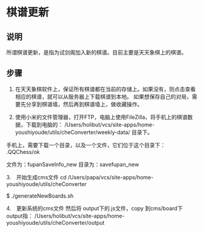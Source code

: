 # 棋谱更新

## 说明　
所谓棋谱更新，是指为试剑阁加入新的棋谱。目前主要是天天象棋上的棋谱。

## 步骤

1. 在天天象棋软件上，保证所有棋谱都在当前的存储上。如果没有，则点击查看相应的棋谱，就可以从服务器上下载棋谱到本地。
如果想保存自己的对局，需要先分享到棋谱墙，然后再到棋谱墙上，做收藏操作。

2. 使用小米的文件管理器，打开FTP，电脑上使用FileZilla，将手机上的棋谱数据，下载到电脑的：
/Users/holibut/vcs/site-apps/home-youshiyoude/utils/cheConverter/weekly-data/
目录下。

手机上，需要下载一个目录，以及一个文件，它们位于这个目录下：
.QQChess/ok

文件为：fupanSaveInfo_new
目录为：savefupan_new

3.　开始生成cms文件
cd /Users/papa/vcs/site-apps/home-youshiyoude/utils/cheConverter

$ ./generateNewBoards.sh

4.　更新系统的cms文件
然后将 output下的.js文件，copy 到cms/board下
output指：
/Users/holibut/vcs/site-apps/home-youshiyoude/utils/cheConverter/output
